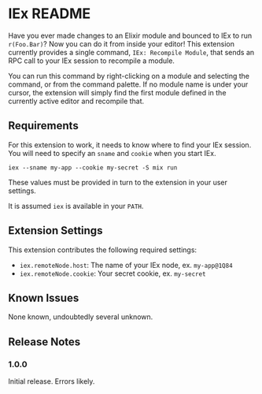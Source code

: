 # IEx README

Have you ever made changes to an Elixir module and bounced to IEx to run `r(Foo.Bar)`? Now you can do it from inside your editor! This extension currently provides a single command, `IEx: Recompile Module`, that sends an RPC call to your IEx session to recompile a module.

You can run this command by right-clicking on a module and selecting the command, or from the command palette. If no module name is under your cursor, the extension will simply find the first module defined in the currently active editor and recompile that.

## Requirements

For this extension to work, it needs to know where to find your IEx session. You will need to specify an `sname` and `cookie` when you start IEx. 

```
iex --sname my-app --cookie my-secret -S mix run
```

These values must be provided in turn to the extension in your user settings.

It is assumed `iex` is available in your `PATH`.

## Extension Settings

This extension contributes the following required settings:

 * `iex.remoteNode.host`: The name of your IEx node, ex. `my-app@1Q84`
 * `iex.remoteNode.cookie`: Your secret cookie, ex. `my-secret`

## Known Issues

None known, undoubtedly several unknown.

## Release Notes

### 1.0.0

Initial release. Errors likely.
